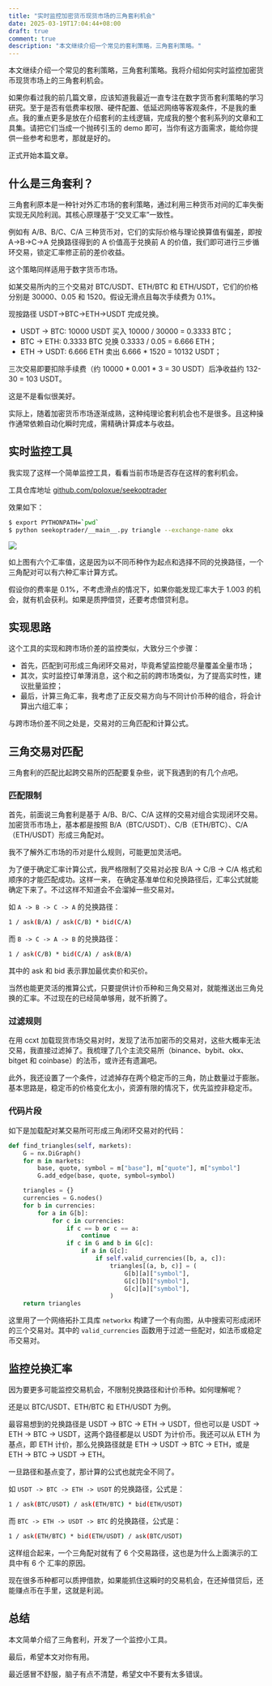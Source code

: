 ```yaml
---
title: "实时监控加密货币现货市场的三角套利机会"
date: 2025-03-19T17:04:44+08:00
draft: true
comment: true
description: "本文继续介绍一个常见的套利策略，三角套利策略。"
---
```


本文继续介绍一个常见的套利策略，三角套利策略。我将介绍如何实时监控加密货币现货市场上的三角套利机会。

如果你看过我的前几篇文章，应该知道我最近一直专注在数字货币套利策略的学习研究。至于是否有低费率权限、硬件配置、低延迟网络等客观条件，不是我的重点。我的重点更多是放在介绍套利的主线逻辑，完成我的整个套利系列的文章和工具集。请把它们当成一个抛砖引玉的 demo 即可，当你有这方面需求，能给你提供一些参考和思考，那就是好的。

正式开始本篇文章。

## 什么是三角套利？

三角套利原本是一种针对外汇市场的套利策略，通过利用三种货币对间的汇率失衡实现无风险利润。其核心原理基于“交叉汇率”一致性。

例如有 A/B、B/C、C/A 三种货币对，它们的实际价格与理论换算值有偏差，即按 A→B→C→A 兑换路径得到的 A 价值高于兑换前 A 的价值，我们即可进行三步循环交易，锁定汇率修正前的差价收益。

这个策略同样适用于数字货币市场。

如某交易所内的三个交易对 BTC/USDT、ETH/BTC 和 ETH/USDT，它们的价格分别是 30000、0.05 和 1520。假设无滑点且每次手续费为 0.1%。

现按路径 USDT→BTC→ETH→USDT 完成兑换。

- USDT -> BTC: 10000 USDT 买入 10000 / 30000 = 0.3333 BTC；
- BTC  -> ETH: 0.3333 BTC 兑换 0.3333 / 0.05 = 6.666 ETH；
- ETH -> USDT: 6.666 ETH 卖出 6.666 * 1520 = 10132 USDT；

三次交易即要扣除手续费（约 10000 * 0.001 * 3 = 30 USDT）后净收益约 132-30 = 103 USDT。

这是不是看似很美好。

实际上，随着加密货币市场逐渐成熟，这种纯理论套利机会也不是很多。且这种操作通常依赖自动化瞬时完成，需精确计算成本与收益。

## 实时监控工具

我实现了这样一个简单监控工具，看看当前市场是否存在这样的套利机会。

工具仓库地址 [github.com/poloxue/seekoptrader](https://github.com/poloxue/seekoptrader/tree/v0.0.2)

效果如下：

```bash
$ export PYTHONPATH=`pwd`
$ python seekoptrader/__main__.py triangle --exchange-name okx
```

![](https://cdn.jsdelivr.net/gh/poloxue/images@seekoptrader/04.png)

如上图有六个汇率值，这是因为以不同币种作为起点和选择不同的兑换路径，一个三角配对可以有六种汇率计算方式。

假设你的费率是 0.1%，不考虑滑点的情况下，如果你能发现汇率大于 1.003 的机会，就有机会获利。如果是质押借贷，还要考虑借贷利息。

## 实现思路

这个工具的实现和跨市场价差的监控类似，大致分三个步骤：

- 首先，匹配到可形成三角闭环交易对，毕竟希望监控能尽量覆盖全量市场；
- 其次，实时监控订单薄消息，这个和之前的跨市场类似，为了提高实时性，建议批量监控；
- 最后，计算三角汇率，我考虑了正反交易方向与不同计价币种的组合，将会计算出六组汇率；

与跨市场价差不同之处是，交易对的三角匹配和计算公式。

## 三角交易对匹配

三角套利的匹配比起跨交易所的匹配要复杂些，说下我遇到的有几个点吧。

### 匹配限制

首先，前面说三角套利是基于 A/B、B/C、C/A 这样的交易对组合实现闭环交易。加密货币市场上，基本都是按照 B/A（BTC/USDT）、C/B（ETH/BTC）、C/A（ETH/USDT）形成三角配对。

我不了解外汇市场的币对是什么规则，可能更加灵活吧。

为了便于确定汇率计算公式，我严格限制了交易对必按 B/A -> C/B -> C/A 格式和顺序的才能匹配成功。这样一来， 在确定基准单位和兑换路径后，汇率公式就能确定下来了。不过这样不知道会不会溜掉一些交易对。

如 `A -> B -> C -> A` 的兑换路径：

```bash
1 / ask(B/A) / ask(C/B) * bid(C/A)
```

而 `B -> C -> A -> B` 的兑换路径：

```bash
1 / ask(C/B) * bid(C/A) / ask(B/A)
```

其中的 ask 和 bid 表示罪加最优卖价和买价。

当然也能更灵活的推算公式，只要提供计价币种和三角交易对，就能推送出三角兑换的汇率。不过现在的已经简单够用，就不折腾了。

### 过滤规则

在用 ccxt 加载现货市场交易对时，发现了法币加密币的交易对，这些大概率无法交易，我直接过滤掉了。我梳理了几个主流交易所（binance、bybit、okx、bitget 和 coinbase）的法币，或许还有遗漏吧。

此外，我还设置了一个条件，过滤掉存在两个稳定币的三角，防止数量过于膨胀。基本思路是，稳定币的价格变化太小，资源有限的情况下，优先监控非稳定币。

### 代码片段

如下是加载配对某交易所可形成三角闭环交易对的代码：

```python
def find_triangles(self, markets):
    G = nx.DiGraph()
    for m in markets:
        base, quote, symbol = m["base"], m["quote"], m["symbol"]
        G.add_edge(base, quote, symbol=symbol)

    triangles = {}
    currencies = G.nodes()
    for b in currencies:
        for a in G[b]:
            for c in currencies:
                if c == b or c == a:
                    continue
                if c in G and b in G[c]:
                    if a in G[c]:
                        if self.valid_currencies([b, a, c]):
                            triangles[(a, b, c)] = (
                                G[b][a]["symbol"],
                                G[c][b]["symbol"],
                                G[c][a]["symbol"],
                            )
    return triangles
```

这里用了一个网络拓扑工具库 `networkx` 构建了一个有向图，从中搜索可形成闭环的三个交易对。其中的 `valid_currencies` 函数用于过滤一些配对，如法币或稳定币交易对。

## 监控兑换汇率

因为要更多可能监控交易机会，不限制兑换路径和计价币种。如何理解呢？

还是以 BTC/USDT、ETH/BTC 和 ETH/USDT 为例。

最容易想到的兑换路径是 USDT -> BTC -> ETH -> USDT，但也可以是 USDT -> ETH -> BTC -> USDT，这两个路径都是以 USDT 为计价币。我还可以从 ETH 为基点，即 ETH 计价，那么兑换路径就是 ETH -> USDT -> BTC -> ETH，或是 ETH -> BTC -> USDT -> ETH。

一旦路径和基点变了，那计算的公式也就完全不同了。


如 `USDT -> BTC -> ETH -> USDT` 的兑换路径，公式是：

```bash
1 / ask(BTC/USDT) / ask(ETH/BTC) * bid(ETH/USDT)
```

而 `BTC -> ETH -> USDT -> BTC` 的兑换路径，公式是：

```bash
1 / ask(ETH/BTC) * bid(ETH/USDT) / ask(BTC/USDT)
```

这样组合起来，一个三角配对就有了 6 个交易路径，这也是为什么上面演示的工具中有 6 个 汇率的原因。

现在很多币种都可以质押借款，如果能抓住这瞬时的交易机会，在还掉借贷后，还能赚点币在手里，这就是利润。

## 总结

本文简单介绍了三角套利，开发了一个监控小工具。

最后，希望本文对你有用。

最近感冒不舒服，脑子有点不清楚，希望文中不要有太多错误。
